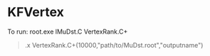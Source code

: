 # KFVertex

To run:
root.exe lMuDst.C VertexRank.C+
>.x VertexRank.C+(10000,"path/to/MuDst.root","outputname")
